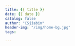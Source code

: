 ```yaml
---
title: {{ title }}
date: {{ date }}
catalog: false
author: "CSjiabin"
header-img: "/img/home-bg.jpg"
tags:

---
```

